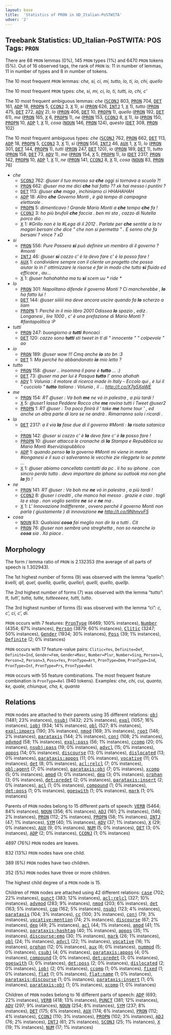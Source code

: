 ```yaml
---
layout: base
title:  'Statistics of PRON in UD_Italian-PoSTWITA'
udver: '2'
---
```


## Treebank Statistics: UD_Italian-PoSTWITA: POS Tags: `PRON`

There are 68 `PRON` lemmas (0%), 145 `PRON` types (1%) and 6470 `PRON` tokens (5%).
Out of 16 observed tags, the rank of `PRON` is: 11 in number of lemmas, 11 in number of types and 8 in number of tokens.

The 10 most frequent `PRON` lemmas: <em>che, si, ci, mi, tutto, lo, ti, io, chi, quello</em>

The 10 most frequent `PRON` types:  <em>che, si, mi, ci, lo, ti, tutti, io, chi, c'</em>

The 10 most frequent ambiguous lemmas: <em>che</em> (<tt><a href="it_postwita-pos-SCONJ.html">SCONJ</a></tt> 803, <tt><a href="it_postwita-pos-PRON.html">PRON</a></tt> 704, <tt><a href="it_postwita-pos-DET.html">DET</a></tt> 161, <tt><a href="it_postwita-pos-ADP.html">ADP</a></tt> 18, <tt><a href="it_postwita-pos-PROPN.html">PROPN</a></tt> 5, <tt><a href="it_postwita-pos-CCONJ.html">CCONJ</a></tt> 3, <tt><a href="it_postwita-pos-X.html">X</a></tt> 1), <em>si</em> (<tt><a href="it_postwita-pos-PRON.html">PRON</a></tt> 626, <tt><a href="it_postwita-pos-INTJ.html">INTJ</a></tt> 1, <tt><a href="it_postwita-pos-X.html">X</a></tt> 1), <em>tutto</em> (<tt><a href="it_postwita-pos-PRON.html">PRON</a></tt> 475, <tt><a href="it_postwita-pos-DET.html">DET</a></tt> 272, <tt><a href="it_postwita-pos-ADV.html">ADV</a></tt> 2), <em>lo</em> (<tt><a href="it_postwita-pos-PRON.html">PRON</a></tt> 406, <tt><a href="it_postwita-pos-DET.html">DET</a></tt> 10, <tt><a href="it_postwita-pos-PROPN.html">PROPN</a></tt> 1), <em>quello</em> (<tt><a href="it_postwita-pos-PRON.html">PRON</a></tt> 192, <tt><a href="it_postwita-pos-DET.html">DET</a></tt> 61), <em>me</em> (<tt><a href="it_postwita-pos-PRON.html">PRON</a></tt> 165, <tt><a href="it_postwita-pos-X.html">X</a></tt> 6, <tt><a href="it_postwita-pos-PROPN.html">PROPN</a></tt> 1), <em>ne</em> (<tt><a href="it_postwita-pos-PRON.html">PRON</a></tt> 153, <tt><a href="it_postwita-pos-CCONJ.html">CCONJ</a></tt> 8, <tt><a href="it_postwita-pos-X.html">X</a></tt> 1), <em>la</em> (<tt><a href="it_postwita-pos-PRON.html">PRON</a></tt> 150, <tt><a href="it_postwita-pos-PROPN.html">PROPN</a></tt> 10, <tt><a href="it_postwita-pos-ADP.html">ADP</a></tt> 1, <tt><a href="it_postwita-pos-X.html">X</a></tt> 1), <em>cosa</em> (<tt><a href="it_postwita-pos-NOUN.html">NOUN</a></tt> 146, <tt><a href="it_postwita-pos-PRON.html">PRON</a></tt> 124), <em>questo</em> (<tt><a href="it_postwita-pos-DET.html">DET</a></tt> 308, <tt><a href="it_postwita-pos-PRON.html">PRON</a></tt> 102)

The 10 most frequent ambiguous types:  <em>che</em> (<tt><a href="it_postwita-pos-SCONJ.html">SCONJ</a></tt> 762, <tt><a href="it_postwita-pos-PRON.html">PRON</a></tt> 662, <tt><a href="it_postwita-pos-DET.html">DET</a></tt> 113, <tt><a href="it_postwita-pos-ADP.html">ADP</a></tt> 18, <tt><a href="it_postwita-pos-PROPN.html">PROPN</a></tt> 5, <tt><a href="it_postwita-pos-CCONJ.html">CCONJ</a></tt> 3, <tt><a href="it_postwita-pos-X.html">X</a></tt> 1), <em>si</em> (<tt><a href="it_postwita-pos-PRON.html">PRON</a></tt> 556, <tt><a href="it_postwita-pos-INTJ.html">INTJ</a></tt> 46, <tt><a href="it_postwita-pos-AUX.html">AUX</a></tt> 1, <tt><a href="it_postwita-pos-X.html">X</a></tt> 1), <em>lo</em> (<tt><a href="it_postwita-pos-PRON.html">PRON</a></tt> 301, <tt><a href="it_postwita-pos-DET.html">DET</a></tt> 144, <tt><a href="it_postwita-pos-PROPN.html">PROPN</a></tt> 1), <em>tutti</em> (<tt><a href="it_postwita-pos-PRON.html">PRON</a></tt> 247, <tt><a href="it_postwita-pos-DET.html">DET</a></tt> 120), <em>io</em> (<tt><a href="it_postwita-pos-PRON.html">PRON</a></tt> 189, <tt><a href="it_postwita-pos-DET.html">DET</a></tt> 1), <em>tutto</em> (<tt><a href="it_postwita-pos-PRON.html">PRON</a></tt> 158, <tt><a href="it_postwita-pos-DET.html">DET</a></tt> 73, <tt><a href="it_postwita-pos-ADV.html">ADV</a></tt> 1), <em>me</em> (<tt><a href="it_postwita-pos-PRON.html">PRON</a></tt> 154, <tt><a href="it_postwita-pos-X.html">X</a></tt> 5, <tt><a href="it_postwita-pos-PROPN.html">PROPN</a></tt> 1), <em>la</em> (<tt><a href="it_postwita-pos-DET.html">DET</a></tt> 2317, <tt><a href="it_postwita-pos-PRON.html">PRON</a></tt> 142, <tt><a href="it_postwita-pos-PROPN.html">PROPN</a></tt> 10, <tt><a href="it_postwita-pos-ADP.html">ADP</a></tt> 1, <tt><a href="it_postwita-pos-X.html">X</a></tt> 1), <em>ne</em> (<tt><a href="it_postwita-pos-PRON.html">PRON</a></tt> 141, <tt><a href="it_postwita-pos-CCONJ.html">CCONJ</a></tt> 8, <tt><a href="it_postwita-pos-X.html">X</a></tt> 1), <em>cosa</em> (<tt><a href="it_postwita-pos-NOUN.html">NOUN</a></tt> 83, <tt><a href="it_postwita-pos-PRON.html">PRON</a></tt> 76)


* <em>che</em>
  * <tt><a href="it_postwita-pos-SCONJ.html">SCONJ</a></tt> 762: <em>@user il tuo moroso sa <b>che</b> oggi si tornava a scuola ?!</em>
  * <tt><a href="it_postwita-pos-PRON.html">PRON</a></tt> 662: <em>@user ma me dici <b>che</b> hai fatto ?? xk hai messo i puntini ?</em>
  * <tt><a href="it_postwita-pos-DET.html">DET</a></tt> 113: <em>@user <b>che</b> maga , inchiniamo ci HHAHAHAH</em>
  * <tt><a href="it_postwita-pos-ADP.html">ADP</a></tt> 18: <em>Altro <b>che</b> Governo Monti , è già tempo di campagna elettorale .</em>
  * <tt><a href="it_postwita-pos-PROPN.html">PROPN</a></tt> 5: <em>dimenticavo ! Grande Mario Monti a <b>che</b> tempo <b>che</b> fa !</em>
  * <tt><a href="it_postwita-pos-CCONJ.html">CCONJ</a></tt> 3: <em>ho più brufoli <b>che</b> faccia . ben mi sta , cazzo di Nutella porco dio .</em>
  * <tt><a href="it_postwita-pos-X.html">X</a></tt> 1: <em>#Grillo non è la #Lega di il 2012 . Parlate per <b>che</b> sentite a la tv magari bersani che dice " che non si permetta " . E senno che fa bersani ? vince ? xD</em>
* <em>si</em>
  * <tt><a href="it_postwita-pos-PRON.html">PRON</a></tt> 556: <em>Pure Passera <b>si</b> può definire un membro di il governo ? #monti</em>
  * <tt><a href="it_postwita-pos-INTJ.html">INTJ</a></tt> 46: <em>@user <b>si</b> cazzo c' è la devo fare c' è la posso fare !</em>
  * <tt><a href="it_postwita-pos-AUX.html">AUX</a></tt> 1: <em>condividere sempre con il cliente un progetto che possa aiutar lo in l' ottimizzare le risorse e far in modo che tutto <b>si</b> fluido ed efficace , au…</em>
  * <tt><a href="it_postwita-pos-X.html">X</a></tt> 1: <em>@user hahahahha ma tu <b>si</b> scem uu * ride *</em>
* <em>lo</em>
  * <tt><a href="it_postwita-pos-PRON.html">PRON</a></tt> 301: <em>Napolitano difende il governo Monti ? Ci mancherebbe , <b>lo</b> ha fatto lui !</em>
  * <tt><a href="it_postwita-pos-DET.html">DET</a></tt> 144: <em>@user siiiiii ma deve ancora uscire quando fa <b>lo</b> scherzo a liam</em>
  * <tt><a href="it_postwita-pos-PROPN.html">PROPN</a></tt> 1: <em>Perchè in il mio libro 2001 Odissea <b>lo</b> spazio , ediz . Longanesi , lire 1000 , c' è una prefazione di Mario Monti ? #fantapolitica :P</em>
* <em>tutti</em>
  * <tt><a href="it_postwita-pos-PRON.html">PRON</a></tt> 247: <em>buongiorno a <b>tutti</b> #oncaci</em>
  * <tt><a href="it_postwita-pos-DET.html">DET</a></tt> 120: <em>cazzo sono <b>tutti</b> sti tweet in tl di " innocente " " colpevole " ao</em>
* <em>io</em>
  * <tt><a href="it_postwita-pos-PRON.html">PRON</a></tt> 189: <em>@user wow !!! Cmq anche <b>io</b> sto bn :3</em>
  * <tt><a href="it_postwita-pos-DET.html">DET</a></tt> 1: <em>Ma perché ho abbandonato <b>io</b> mio letto ?</em>
* <em>tutto</em>
  * <tt><a href="it_postwita-pos-PRON.html">PRON</a></tt> 158: <em>@user .. insomma il pane è <b>tutto</b> ... :)</em>
  * <tt><a href="it_postwita-pos-DET.html">DET</a></tt> 73: <em>@user ma per lui è Pasqua <b>tutto</b> l' anno ahahah</em>
  * <tt><a href="it_postwita-pos-ADV.html">ADV</a></tt> 1: <em>Volunia : il motore di ricerca made in Italy - Eccolo qui , è lui il " cucciolo " <b>tutto</b> italiano : Volunia , il … http://t.co/X7g5XqWE</em>
* <em>me</em>
  * <tt><a href="it_postwita-pos-PRON.html">PRON</a></tt> 154: <em>RT @user : Va boh <b>me</b> ne vó in palestra , a più tardi !</em>
  * <tt><a href="it_postwita-pos-X.html">X</a></tt> 5: <em>@user1 lassa Peddere Rocco che <b>me</b> rovina tutti i Tweet @user2</em>
  * <tt><a href="it_postwita-pos-PROPN.html">PROPN</a></tt> 1: <em>RT @user : Tra poco finirà il ' take <b>me</b> home tour ' , ed anche un altra parte di loro se ne andrà . Rimarranno solo i ricordi .</em>
* <em>la</em>
  * <tt><a href="it_postwita-pos-DET.html">DET</a></tt> 2317: <em>a il via <b>la</b> fase due di il governo #Monti : <b>la</b> risata satanica .</em>
  * <tt><a href="it_postwita-pos-PRON.html">PRON</a></tt> 142: <em>@user si cazzo c' è <b>la</b> devo fare c' è <b>la</b> posso fare !</em>
  * <tt><a href="it_postwita-pos-PROPN.html">PROPN</a></tt> 10: <em>@user attacca le cronache di <b>la</b> Stampa e Repubblica su Mario Monti #serviziopubblico</em>
  * <tt><a href="it_postwita-pos-ADP.html">ADP</a></tt> 1: <em>quando penso <b>la</b> la governo #Monti mi viene in mente #longanesi e il suo ci salveranno le vecchie zie rileggete lo se potete ...</em>
  * <tt><a href="it_postwita-pos-X.html">X</a></tt> 1: <em>@user abiamo cancellato contatti da pc . li ho su iphone . con sincro perdo tutto . devo importare da iphone su outlook ma non ghe <b>la</b> fò !</em>
* <em>ne</em>
  * <tt><a href="it_postwita-pos-PRON.html">PRON</a></tt> 141: <em>RT @user : Va boh me <b>ne</b> vó in palestra , a più tardi !</em>
  * <tt><a href="it_postwita-pos-CCONJ.html">CCONJ</a></tt> 8: <em>@user i crediti , che manco hai messo . grazie e ciao . togli la e stop . non voglio sentire <b>ne</b> se e <b>ne</b> ma .</em>
  * <tt><a href="it_postwita-pos-X.html">X</a></tt> 1: <em>L' Innovazione Indifferente , ovvero perché il governo Monti non parla ( giustamente ) di innovazione <b>ne</b> http://t.co/9NhnvvF5</em>
* <em>cosa</em>
  * <tt><a href="it_postwita-pos-NOUN.html">NOUN</a></tt> 83: <em>Qualsiasi <b>cosa</b> fai meglio non dir la a tutti . Cit</em>
  * <tt><a href="it_postwita-pos-PRON.html">PRON</a></tt> 76: <em>@user non sembra una streghetta , non so neanche io <b>cosa</b> sia . Xó piace .</em>

## Morphology

The form / lemma ratio of `PRON` is 2.132353 (the average of all parts of speech is 1.302943).

The 1st highest number of forms (9) was observed with the lemma “quello”: <em>kvelli, qll, quel, quella, quelle, quelle/i, quelli, quello, quellp</em>.

The 2nd highest number of forms (7) was observed with the lemma “tutto”: <em>tt, tutt', tutta, tutte, tutteeeeee, tutti, tutto</em>.

The 3rd highest number of forms (5) was observed with the lemma “ci”: <em>c, c', ci, c’, di</em>.

`PRON` occurs with 7 features: <tt><a href="it_postwita-feat-PronType.html">PronType</a></tt> (6469; 100% instances), <tt><a href="it_postwita-feat-Number.html">Number</a></tt> (4354; 67% instances), <tt><a href="it_postwita-feat-Person.html">Person</a></tt> (3879; 60% instances), <tt><a href="it_postwita-feat-Clitic.html">Clitic</a></tt> (3247; 50% instances), <tt><a href="it_postwita-feat-Gender.html">Gender</a></tt> (1934; 30% instances), <tt><a href="it_postwita-feat-Poss.html">Poss</a></tt> (39; 1% instances), <tt><a href="it_postwita-feat-Definite.html">Definite</a></tt> (2; 0% instances)

`PRON` occurs with 17 feature-value pairs: `Clitic=Yes`, `Definite=Def`, `Definite=Ind`, `Gender=Fem`, `Gender=Masc`, `Number=Plur`, `Number=Sing`, `Person=1`, `Person=2`, `Person=3`, `Poss=Yes`, `PronType=Art`, `PronType=Dem`, `PronType=Ind`, `PronType=Int`, `PronType=Prs`, `PronType=Rel`

`PRON` occurs with 55 feature combinations.
The most frequent feature combination is `PronType=Rel` (940 tokens).
Examples: <em>che, chi, cui, quanto, ke, quale, chiunque, cha, k, quanta</em>


## Relations

`PRON` nodes are attached to their parents using 35 different relations: <tt><a href="it_postwita-dep-obj.html">obj</a></tt> (1481; 23% instances), <tt><a href="it_postwita-dep-nsubj.html">nsubj</a></tt> (1432; 22% instances), <tt><a href="it_postwita-dep-expl.html">expl</a></tt> (1057; 16% instances), <tt><a href="it_postwita-dep-iobj.html">iobj</a></tt> (934; 14% instances), <tt><a href="it_postwita-dep-obl.html">obl</a></tt> (527; 8% instances), <tt><a href="it_postwita-dep-expl-impers.html">expl:impers</a></tt> (190; 3% instances), <tt><a href="it_postwita-dep-nmod.html">nmod</a></tt> (169; 3% instances), <tt><a href="it_postwita-dep-root.html">root</a></tt> (146; 2% instances), <tt><a href="it_postwita-dep-parataxis.html">parataxis</a></tt> (144; 2% instances), <tt><a href="it_postwita-dep-conj.html">conj</a></tt> (108; 2% instances), <tt><a href="it_postwita-dep-advmod.html">advmod</a></tt> (58; 1% instances), <tt><a href="it_postwita-dep-expl-pass.html">expl:pass</a></tt> (56; 1% instances), <tt><a href="it_postwita-dep-ccomp.html">ccomp</a></tt> (20; 0% instances), <tt><a href="it_postwita-dep-nsubj-pass.html">nsubj:pass</a></tt> (19; 0% instances), <tt><a href="it_postwita-dep-advcl.html">advcl</a></tt> (15; 0% instances), <tt><a href="it_postwita-dep-appos.html">appos</a></tt> (14; 0% instances), <tt><a href="it_postwita-dep-discourse.html">discourse</a></tt> (13; 0% instances), <tt><a href="it_postwita-dep-dislocated.html">dislocated</a></tt> (13; 0% instances), <tt><a href="it_postwita-dep-parataxis-appos.html">parataxis:appos</a></tt> (11; 0% instances), <tt><a href="it_postwita-dep-vocative.html">vocative</a></tt> (11; 0% instances), <tt><a href="it_postwita-dep-det.html">det</a></tt> (8; 0% instances), <tt><a href="it_postwita-dep-acl-relcl.html">acl:relcl</a></tt> (7; 0% instances), <tt><a href="it_postwita-dep-obl-agent.html">obl:agent</a></tt> (7; 0% instances), <tt><a href="it_postwita-dep-parataxis-obj.html">parataxis:obj</a></tt> (7; 0% instances), <tt><a href="it_postwita-dep-xcomp.html">xcomp</a></tt> (5; 0% instances), <tt><a href="it_postwita-dep-amod.html">amod</a></tt> (3; 0% instances), <tt><a href="it_postwita-dep-dep.html">dep</a></tt> (3; 0% instances), <tt><a href="it_postwita-dep-orphan.html">orphan</a></tt> (3; 0% instances), <tt><a href="it_postwita-dep-det-predet.html">det:predet</a></tt> (2; 0% instances), <tt><a href="it_postwita-dep-parataxis-insert.html">parataxis:insert</a></tt> (2; 0% instances), <tt><a href="it_postwita-dep-acl.html">acl</a></tt> (1; 0% instances), <tt><a href="it_postwita-dep-compound.html">compound</a></tt> (1; 0% instances), <tt><a href="it_postwita-dep-det-poss.html">det:poss</a></tt> (1; 0% instances), <tt><a href="it_postwita-dep-goeswith.html">goeswith</a></tt> (1; 0% instances), <tt><a href="it_postwita-dep-mark.html">mark</a></tt> (1; 0% instances)

Parents of `PRON` nodes belong to 15 different parts of speech: <tt><a href="it_postwita-pos-VERB.html">VERB</a></tt> (5464; 84% instances), <tt><a href="it_postwita-pos-NOUN.html">NOUN</a></tt> (356; 6% instances), <tt><a href="it_postwita-pos-ADJ.html">ADJ</a></tt> (161; 2% instances),  (146; 2% instances), <tt><a href="it_postwita-pos-PRON.html">PRON</a></tt> (112; 2% instances), <tt><a href="it_postwita-pos-PROPN.html">PROPN</a></tt> (58; 1% instances), <tt><a href="it_postwita-pos-INTJ.html">INTJ</a></tt> (47; 1% instances), <tt><a href="it_postwita-pos-SYM.html">SYM</a></tt> (40; 1% instances), <tt><a href="it_postwita-pos-ADV.html">ADV</a></tt> (37; 1% instances), <tt><a href="it_postwita-pos-X.html">X</a></tt> (29; 0% instances), <tt><a href="it_postwita-pos-AUX.html">AUX</a></tt> (9; 0% instances), <tt><a href="it_postwita-pos-NUM.html">NUM</a></tt> (5; 0% instances), <tt><a href="it_postwita-pos-DET.html">DET</a></tt> (3; 0% instances), <tt><a href="it_postwita-pos-ADP.html">ADP</a></tt> (2; 0% instances), <tt><a href="it_postwita-pos-CCONJ.html">CCONJ</a></tt> (1; 0% instances)

4897 (76%) `PRON` nodes are leaves.

832 (13%) `PRON` nodes have one child.

389 (6%) `PRON` nodes have two children.

352 (5%) `PRON` nodes have three or more children.

The highest child degree of a `PRON` node is 15.

Children of `PRON` nodes are attached using 42 different relations: <tt><a href="it_postwita-dep-case.html">case</a></tt> (702; 22% instances), <tt><a href="it_postwita-dep-punct.html">punct</a></tt> (383; 12% instances), <tt><a href="it_postwita-dep-acl-relcl.html">acl:relcl</a></tt> (327; 10% instances), <tt><a href="it_postwita-dep-advmod.html">advmod</a></tt> (283; 9% instances), <tt><a href="it_postwita-dep-nmod.html">nmod</a></tt> (203; 6% instances), <tt><a href="it_postwita-dep-det.html">det</a></tt> (163; 5% instances), <tt><a href="it_postwita-dep-cop.html">cop</a></tt> (162; 5% instances), <tt><a href="it_postwita-dep-nsubj.html">nsubj</a></tt> (123; 4% instances), <tt><a href="it_postwita-dep-parataxis.html">parataxis</a></tt> (104; 3% instances), <tt><a href="it_postwita-dep-cc.html">cc</a></tt> (100; 3% instances), <tt><a href="it_postwita-dep-conj.html">conj</a></tt> (79; 3% instances), <tt><a href="it_postwita-dep-vocative-mention.html">vocative:mention</a></tt> (74; 2% instances), <tt><a href="it_postwita-dep-discourse.html">discourse</a></tt> (67; 2% instances), <tt><a href="it_postwita-dep-dep.html">dep</a></tt> (49; 2% instances), <tt><a href="it_postwita-dep-acl.html">acl</a></tt> (44; 1% instances), <tt><a href="it_postwita-dep-amod.html">amod</a></tt> (41; 1% instances), <tt><a href="it_postwita-dep-parataxis-hashtag.html">parataxis:hashtag</a></tt> (40; 1% instances), <tt><a href="it_postwita-dep-appos.html">appos</a></tt> (35; 1% instances), <tt><a href="it_postwita-dep-discourse-emo.html">discourse:emo</a></tt> (30; 1% instances), <tt><a href="it_postwita-dep-mark.html">mark</a></tt> (26; 1% instances), <tt><a href="it_postwita-dep-obl.html">obl</a></tt> (24; 1% instances), <tt><a href="it_postwita-dep-advcl.html">advcl</a></tt> (22; 1% instances), <tt><a href="it_postwita-dep-vocative.html">vocative</a></tt> (16; 1% instances), <tt><a href="it_postwita-dep-orphan.html">orphan</a></tt> (12; 0% instances), <tt><a href="it_postwita-dep-aux.html">aux</a></tt> (6; 0% instances), <tt><a href="it_postwita-dep-nummod.html">nummod</a></tt> (5; 0% instances), <tt><a href="it_postwita-dep-csubj.html">csubj</a></tt> (4; 0% instances), <tt><a href="it_postwita-dep-parataxis-appos.html">parataxis:appos</a></tt> (4; 0% instances), <tt><a href="it_postwita-dep-compound.html">compound</a></tt> (3; 0% instances), <tt><a href="it_postwita-dep-det-predet.html">det:predet</a></tt> (3; 0% instances), <tt><a href="it_postwita-dep-goeswith.html">goeswith</a></tt> (3; 0% instances), <tt><a href="it_postwita-dep-det-poss.html">det:poss</a></tt> (2; 0% instances), <tt><a href="it_postwita-dep-dislocated.html">dislocated</a></tt> (2; 0% instances), <tt><a href="it_postwita-dep-iobj.html">iobj</a></tt> (2; 0% instances), <tt><a href="it_postwita-dep-ccomp.html">ccomp</a></tt> (1; 0% instances), <tt><a href="it_postwita-dep-fixed.html">fixed</a></tt> (1; 0% instances), <tt><a href="it_postwita-dep-flat.html">flat</a></tt> (1; 0% instances), <tt><a href="it_postwita-dep-flat-name.html">flat:name</a></tt> (1; 0% instances), <tt><a href="it_postwita-dep-parataxis-discourse.html">parataxis:discourse</a></tt> (1; 0% instances), <tt><a href="it_postwita-dep-parataxis-insert.html">parataxis:insert</a></tt> (1; 0% instances), <tt><a href="it_postwita-dep-parataxis-obj.html">parataxis:obj</a></tt> (1; 0% instances), <tt><a href="it_postwita-dep-xcomp.html">xcomp</a></tt> (1; 0% instances)

Children of `PRON` nodes belong to 16 different parts of speech: <tt><a href="it_postwita-pos-ADP.html">ADP</a></tt> (693; 22% instances), <tt><a href="it_postwita-pos-VERB.html">VERB</a></tt> (418; 13% instances), <tt><a href="it_postwita-pos-PUNCT.html">PUNCT</a></tt> (381; 12% instances), <tt><a href="it_postwita-pos-ADV.html">ADV</a></tt> (297; 9% instances), <tt><a href="it_postwita-pos-NOUN.html">NOUN</a></tt> (254; 8% instances), <tt><a href="it_postwita-pos-SYM.html">SYM</a></tt> (237; 8% instances), <tt><a href="it_postwita-pos-DET.html">DET</a></tt> (175; 6% instances), <tt><a href="it_postwita-pos-AUX.html">AUX</a></tt> (174; 6% instances), <tt><a href="it_postwita-pos-PRON.html">PRON</a></tt> (112; 4% instances), <tt><a href="it_postwita-pos-CCONJ.html">CCONJ</a></tt> (110; 3% instances), <tt><a href="it_postwita-pos-PROPN.html">PROPN</a></tt> (102; 3% instances), <tt><a href="it_postwita-pos-ADJ.html">ADJ</a></tt> (76; 2% instances), <tt><a href="it_postwita-pos-INTJ.html">INTJ</a></tt> (61; 2% instances), <tt><a href="it_postwita-pos-SCONJ.html">SCONJ</a></tt> (25; 1% instances), <tt><a href="it_postwita-pos-X.html">X</a></tt> (19; 1% instances), <tt><a href="it_postwita-pos-NUM.html">NUM</a></tt> (17; 1% instances)


